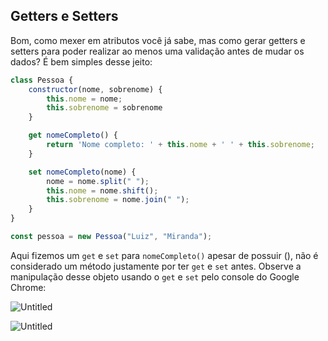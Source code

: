 ## Getters e Setters

Bom, como mexer em atributos você já sabe, mas como gerar getters e setters para poder realizar ao menos uma validação antes de mudar os dados? É bem simples desse jeito:

```jsx
class Pessoa {
    constructor(nome, sobrenome) {
        this.nome = nome;
        this.sobrenome = sobrenome
    }

    get nomeCompleto() {
        return 'Nome completo: ' + this.nome + ' ' + this.sobrenome;
    }

    set nomeCompleto(nome) {
        nome = nome.split(" ");
        this.nome = nome.shift();
        this.sobrenome = nome.join(" ");
    }
}

const pessoa = new Pessoa("Luiz", "Miranda");
```

Aqui fizemos um `get` e `set` para `nomeCompleto()` apesar de possuir (), não é considerado um método justamente por ter `get` e `set` antes. Observe a manipulação desse objeto usando o `get` e `set` pelo console do Google Chrome:

![Untitled](https://s3-us-west-2.amazonaws.com/secure.notion-static.com/ec2f7165-c2bb-43d8-977c-af0d511d7ca5/Untitled.png)

![Untitled](https://s3-us-west-2.amazonaws.com/secure.notion-static.com/e01415a3-1494-4045-96fe-330989434c2b/Untitled.png)